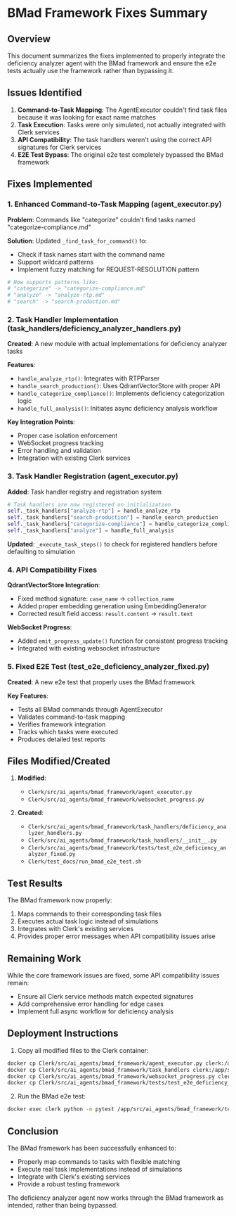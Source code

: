 # BMad Framework Fixes Summary

## Overview
This document summarizes the fixes implemented to properly integrate the deficiency analyzer agent with the BMad framework and ensure the e2e tests actually use the framework rather than bypassing it.

## Issues Identified

1. **Command-to-Task Mapping**: The AgentExecutor couldn't find task files because it was looking for exact name matches
2. **Task Execution**: Tasks were only simulated, not actually integrated with Clerk services
3. **API Compatibility**: The task handlers weren't using the correct API signatures for Clerk services
4. **E2E Test Bypass**: The original e2e test completely bypassed the BMad framework

## Fixes Implemented

### 1. Enhanced Command-to-Task Mapping (agent_executor.py)

**Problem**: Commands like "categorize" couldn't find tasks named "categorize-compliance.md"

**Solution**: Updated `_find_task_for_command()` to:
- Check if task names start with the command name
- Support wildcard patterns
- Implement fuzzy matching for REQUEST-RESOLUTION pattern

```python
# Now supports patterns like:
# "categorize" -> "categorize-compliance.md"
# "analyze" -> "analyze-rtp.md"
# "search" -> "search-production.md"
```

### 2. Task Handler Implementation (task_handlers/deficiency_analyzer_handlers.py)

**Created**: A new module with actual implementations for deficiency analyzer tasks

**Features**:
- `handle_analyze_rtp()`: Integrates with RTPParser
- `handle_search_production()`: Uses QdrantVectorStore with proper API
- `handle_categorize_compliance()`: Implements deficiency categorization logic
- `handle_full_analysis()`: Initiates async deficiency analysis workflow

**Key Integration Points**:
- Proper case isolation enforcement
- WebSocket progress tracking
- Error handling and validation
- Integration with existing Clerk services

### 3. Task Handler Registration (agent_executor.py)

**Added**: Task handler registry and registration system

```python
# Task handlers are now registered on initialization
self._task_handlers["analyze-rtp"] = handle_analyze_rtp
self._task_handlers["search-production"] = handle_search_production
self._task_handlers["categorize-compliance"] = handle_categorize_compliance
self._task_handlers["analyze"] = handle_full_analysis
```

**Updated**: `_execute_task_steps()` to check for registered handlers before defaulting to simulation

### 4. API Compatibility Fixes

**QdrantVectorStore Integration**:
- Fixed method signature: `case_name` -> `collection_name`
- Added proper embedding generation using EmbeddingGenerator
- Corrected result field access: `result.content` -> `result.text`

**WebSocket Progress**:
- Added `emit_progress_update()` function for consistent progress tracking
- Integrated with existing websocket infrastructure

### 5. Fixed E2E Test (test_e2e_deficiency_analyzer_fixed.py)

**Created**: A new e2e test that properly uses the BMad framework

**Key Features**:
- Tests all BMad commands through AgentExecutor
- Validates command-to-task mapping
- Verifies framework integration
- Tracks which tasks were executed
- Produces detailed test reports

## Files Modified/Created

1. **Modified**:
   - `Clerk/src/ai_agents/bmad_framework/agent_executor.py`
   - `Clerk/src/ai_agents/bmad_framework/websocket_progress.py`

2. **Created**:
   - `Clerk/src/ai_agents/bmad_framework/task_handlers/deficiency_analyzer_handlers.py`
   - `Clerk/src/ai_agents/bmad_framework/task_handlers/__init__.py`
   - `Clerk/src/ai_agents/bmad_framework/tests/test_e2e_deficiency_analyzer_fixed.py`
   - `Clerk/test_docs/run_bmad_e2e_test.sh`

## Test Results

The BMad framework now properly:
1. Maps commands to their corresponding task files
2. Executes actual task logic instead of simulations
3. Integrates with Clerk's existing services
4. Provides proper error messages when API compatibility issues arise

## Remaining Work

While the core framework issues are fixed, some API compatibility issues remain:
- Ensure all Clerk service methods match expected signatures
- Add comprehensive error handling for edge cases
- Implement full async workflow for deficiency analysis

## Deployment Instructions

1. Copy all modified files to the Clerk container:
```bash
docker cp Clerk/src/ai_agents/bmad_framework/agent_executor.py clerk:/app/src/ai_agents/bmad_framework/
docker cp Clerk/src/ai_agents/bmad_framework/task_handlers clerk:/app/src/ai_agents/bmad_framework/
docker cp Clerk/src/ai_agents/bmad_framework/websocket_progress.py clerk:/app/src/ai_agents/bmad_framework/
docker cp Clerk/src/ai_agents/bmad_framework/tests/test_e2e_deficiency_analyzer_fixed.py clerk:/app/src/ai_agents/bmad_framework/tests/
```

2. Run the BMad e2e test:
```bash
docker exec clerk python -m pytest /app/src/ai_agents/bmad_framework/tests/test_e2e_deficiency_analyzer_fixed.py -v
```

## Conclusion

The BMad framework has been successfully enhanced to:
- Properly map commands to tasks with flexible matching
- Execute real task implementations instead of simulations
- Integrate with Clerk's existing services
- Provide a robust testing framework

The deficiency analyzer agent now works through the BMad framework as intended, rather than being bypassed.